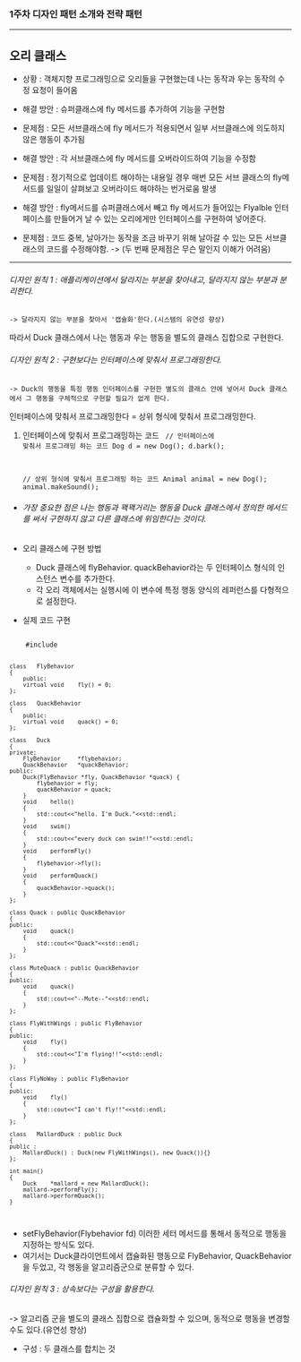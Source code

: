 ### 1주차 디자인 패턴  소개와 전략 패턴
  
***
## 오리 클래스 
- 상황 : 객체지향 프로그래밍으로 오리들을 구현했는데 나는 동작과 우는 동작의 수정 요청이 들어옴
- 해결 방안 : 슈퍼클래스에 fly 메서드를 추가하여 기능을 구현함
- 문제점 : 모든 서브클래스에 fly 메서드가 적용되면서 일부 서브클래스에 의도하지 않은 행동이 추가됨

- 해결 방안 : 각 서브클래스에 fly 메서드를 오버라이드하여 기능을 수정함
- 문제점 : 정기적으로 업데이트 해야하는 내용일 경우 매번 모든 서브 클래스의 fly메서드를 일일이 살펴보고 오버라이드 해야하는 번거로움 발생

- 해결 방안 : fly메서드를 슈퍼클래스에서 빼고 fly 메서드가 들어있는 Flyalble 인터페이스를 만들어거 날 수 있는 오리에게만 인터페이스를 구현하여 넣어준다.
- 문제점 : 코드 중복, 날아가는 동작을 조금 바꾸기 위해 날아갈 수 있는 모든 서브클래스의 코드를 수정해야함. -> (두 번째 문제점은 무슨 말인지 이해가 어려움)

***
###### 디자인 원칙 1 : 애플리케이션에서 달라지는 부분을 찾아내고, 달라지지 않는 부분과 분리한다.
	-> 달라지지 않는 부분을 찾아서 '캡슐화'한다.(시스템의 유연성 향상)
 따라서 Duck 클래스에서 나는 행동과 우는 행동을 별도의 클래스 집합으로 구현한다.

###### 디자인 원칙 2 : 구현보다는 인터페이스에 맞춰서 프로그래밍한다.
	-> Duck의 행동을 특정 행동 인터페이스를 구현한 별도의 클래스 안에 넣어서 Duck 클래스에서 그 행동을 구체적으로 구현할 필요가 없게 한다.
 인터페이스에 맞춰서 프로그래밍한다 = 상위 형식에 맞춰서 프로그래밍한다.
1. 인터페이스에 맞춰서 프로그래밍하는 코드
	<code>
	// 인터페이스에 맞춰서 프로그래밍 하는 코드
	Dog d = new Dog();
	d.bark();

	// 상위 형식에 맞춰서 프로그래밍 하는 코드
	Animal animal = new Dog();
	animal.makeSound();
	</code>

- ###### 가장 중요한 점은 나는 행동과 꽥꽥거리는 행동을 Duck 클래스에서 정의한 메서드를 써서 구현하지 않고 다른 클래스에 위임한다는 것이다.

* 오리 클래스에 구현 방법
	- Duck 클래스에 flyBehavior. quackBehavior라는 두 인터페이스 형식의 인스턴스 변수를 추가한다.
	- 각 오리 객체에서는 실행시에 이 변수에 특정 행동 양식의 레퍼런스를 다형적으로 설정한다.

* 실제 코드 구현

<code>
	#include <iostream>
	
	class	FlyBehavior
	{
		public:
		virtual void	fly() = 0;
	};
	
	class	QuackBehavior
	{
		public:
		virtual void	quack() = 0;
	};
	
	class	Duck
	{
	private:
		FlyBehavior		*flybehavior;
		QuackBehavior	*quackBehavior;
	public:
		Duck(FlyBehavior *fly, QuackBehavior *quack) {
			flybehavior = fly;
			quackBehavior = quack;
		}
		void	hello()
		{
			std::cout<<"hello. I'm Duck."<<std::endl;
		}
		void	swim()
		{
			std::cout<<"every duck can swim!!"<<std::endl;
		}
		void	performFly()
		{
			flybehavior->fly();
		}
		void	performQuack()
		{
			quackBehavior->quack();
		}
	};
	
	class Quack : public QuackBehavior
	{
	public:
		void	quack()
		{
			std::cout<<"Quack"<<std::endl;
		}
	};
	
	class MuteQuack : public QuackBehavior
	{
	public:
		void	quack()
		{
			std::cout<<"--Mute--"<<std::endl;
		}
	};
	
	class FlyWithWings : public FlyBehavior
	{
	public:
		void	fly()
		{
			std::cout<<"I'm flying!!"<<std::endl;
		}
	};
	
	class FlyNoWay : public FlyBehavior
	{
	public:
		void	fly()
		{
			std::cout<<"I can't fly!!"<<std::endl;
		}
	};
	
	class	MallardDuck : public Duck
	{
	public :
		MallardDuck() : Duck(new FlyWithWings(), new Quack()){}
	};
	
	int main()
	{
		Duck	*mallard = new MallardDuck();
		mallard->performFly();
		mallard->performQuack();
	}
</code>

- setFlyBehavior(Flybehavior fd) 이러한 세터 메서드를 통해서 동적으로 행동을 지정하는 방식도 있다.
- 여기서는 Duck클라이언트에서 캡슐화된 행동으로 FlyBehavior, QuackBehavior 을 두었고, 각 행동을 알고리즘군으로 분류할 수 있다.

###### 디자인 원칙 3 : 상속보다는 구성을 활용한다.
-> 알고리즘 군을 별도의 클래스 집합으로 캡슐화할 수 있으며, 동적으로 행동을 변경할 수도 있다.(유연성 향상)
- 구성 : 두 클래스를 합치는 것


